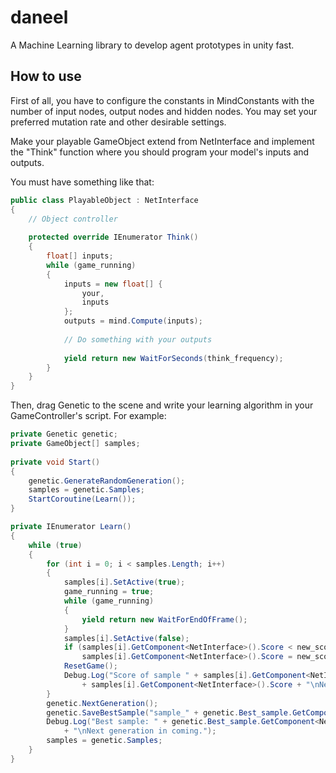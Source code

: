 # daneel
A Machine Learning library to develop agent prototypes in unity fast.

## How to use
First of all, you have to configure the constants in MindConstants with the number of input nodes, output nodes and hidden nodes. You may set your preferred mutation rate and other desirable settings.

Make your playable GameObject extend from NetInterface and implement the "Think" function where you should program your model's inputs and outputs.

You must have something like that:
``` C#
public class PlayableObject : NetInterface
{
    // Object controller
  
    protected override IEnumerator Think()
    {
        float[] inputs;
        while (game_running)
        {
            inputs = new float[] {
                your,
                inputs
            };
            outputs = mind.Compute(inputs);
            
            // Do something with your outputs
           
            yield return new WaitForSeconds(think_frequency);
        }
    }
}
```
Then, drag Genetic to the scene and write your learning algorithm in your GameController's script. For example:
``` C#
private Genetic genetic;
private GameObject[] samples;
    
private void Start()
{
    genetic.GenerateRandomGeneration();
    samples = genetic.Samples;
    StartCoroutine(Learn());
}    

private IEnumerator Learn()
{
    while (true)
    {
        for (int i = 0; i < samples.Length; i++)
        {
            samples[i].SetActive(true);
            game_running = true;
            while (game_running)
            {
                yield return new WaitForEndOfFrame();
            }
            samples[i].SetActive(false);
            if (samples[i].GetComponent<NetInterface>().Score < new_score)
                samples[i].GetComponent<NetInterface>().Score = new_score;
            ResetGame();
            Debug.Log("Score of sample " + samples[i].GetComponent<NetInterface>().Id + ": " 
                + samples[i].GetComponent<NetInterface>().Score + "\nNext sample incoming...");
        }
        genetic.NextGeneration();
        genetic.SaveBestSample("sample_" + genetic.Best_sample.GetComponent<NetInterface>().Id + ".txt");
        Debug.Log("Best sample: " + genetic.Best_sample.GetComponent<NetInterface>().Id 
            + "\nNext generation in coming.");
        samples = genetic.Samples;
    }
}
```
